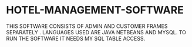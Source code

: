 # HOTEL-MANAGEMENT-SOFTWARE
THIS SOFTWARE CONSISTS OF ADMIN AND CUSTOMER FRAMES SEPARATELY . LANGUAGES USED ARE JAVA NETBEANS AND MYSQL.
TO RUN THE SOFTWARE IT NEEDS MY SQL TABLE ACCESS.
